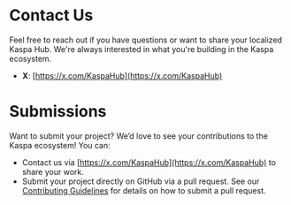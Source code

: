 # Contact Us

Feel free to reach out if you have questions or want to share your localized Kaspa Hub. We're always interested in what you're building in the Kaspa ecosystem.

- **X**: [https://x.com/KaspaHub](https://x.com/KaspaHub)

# Submissions

Want to submit your project? We’d love to see your contributions to the Kaspa ecosystem! You can:
- Contact us via [https://x.com/KaspaHub](https://x.com/KaspaHub) to share your work.
- Submit your project directly on GitHub via a pull request. See our [Contributing Guidelines](CONTRIBUTING.md) for details on how to submit a pull request.
